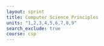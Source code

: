 ```yaml
---
layout: sprint 
title: Computer Science Principles
units: "1,2,3,4,5,6,7,8,9"
search_exclude: true
course: csp
---
```

